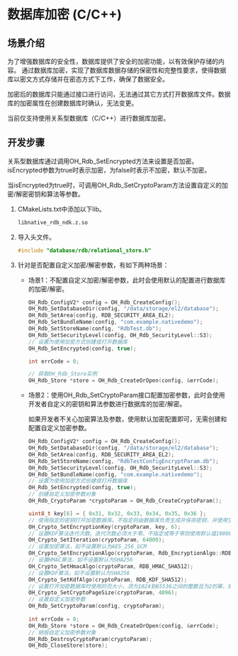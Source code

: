 # 数据库加密 (C/C++)
<!--Kit: ArkData-->
<!--Subsystem: DistributedDataManager-->
<!--Owner: @baijidong-->
<!--SE: @widecode; @htt1997-->
<!--TSE: @yippo; @logic42-->

## 场景介绍

为了增强数据库的安全性，数据库提供了安全的加密功能，以有效保护存储的内容。
通过数据库加密，实现了数据库数据存储的保密性和完整性要求，使得数据库以密文方式存储并在密态方式下工作，确保了数据安全。

加密后的数据库只能通过接口进行访问，无法通过其它方式打开数据库文件。数据库的加密属性在创建数据库时确认，无法变更。

当前仅支持使用关系型数据库（C/C++）进行数据库加密。

## 开发步骤

关系型数据库通过调用OH_Rdb_SetEncrypted方法来设置是否加密。isEncrypted参数为true时表示加密，为false时表示不加密，默认不加密。

当isEncrypted为true时，可调用OH_Rdb_SetCryptoParam方法设置自定义的加密/解密密钥和算法等参数。





1. CMakeLists.txt中添加以下lib。

    ```txt
    libnative_rdb_ndk.z.so
    ```

2. 导入头文件。

    ```c
    #include "database/rdb/relational_store.h"
    ```

3. 针对是否配置自定义加密/解密参数，有如下两种场景：

    * 场景1：不配置自定义加密/解密参数，此时会使用默认的配置进行数据库的加密/解密。

        ```c
        OH_Rdb_ConfigV2* config = OH_Rdb_CreateConfig();
        OH_Rdb_SetDatabaseDir(config, "/data/storage/el2/database");
        OH_Rdb_SetArea(config, RDB_SECURITY_AREA_EL2);
        OH_Rdb_SetBundleName(config, "com.example.nativedemo");
        OH_Rdb_SetStoreName(config, "RdbTest.db");
        OH_Rdb_SetSecurityLevel(config, OH_Rdb_SecurityLevel::S3);
        // 设置为使用加密方式创建或打开数据库
        OH_Rdb_SetEncrypted(config, true);
        
        int errCode = 0;
        
        // 获取OH_Rdb_Store实例
        OH_Rdb_Store *store = OH_Rdb_CreateOrOpen(config, &errCode);
        ```

    * 场景2：使用OH_Rdb_SetCryptoParam接口配置加密参数，此时会使用开发者自定义的密钥和算法参数进行数据库的加密/解密。
    
      如果开发者不关心加密算法及参数，使用默认加密配置即可，无需创建和配置自定义加密参数。

        ```c
        OH_Rdb_ConfigV2* config = OH_Rdb_CreateConfig();
        OH_Rdb_SetDatabaseDir(config, "/data/storage/el2/database");
        OH_Rdb_SetArea(config, RDB_SECURITY_AREA_EL2);
        OH_Rdb_SetStoreName(config, "RdbTestConfigEncryptParam.db");
        OH_Rdb_SetSecurityLevel(config, OH_Rdb_SecurityLevel::S3);
        OH_Rdb_SetBundleName(config, "com.example.nativedemo");
        // 设置为使用加密方式创建或打开数据库
        OH_Rdb_SetEncrypted(config, true);
        // 创建自定义加密参数对象
        OH_Rdb_CryptoParam *cryptoParam = OH_Rdb_CreateCryptoParam();
        
        uint8_t key[6] = { 0x31, 0x32, 0x33, 0x34, 0x35, 0x36 };
        // 使用指定的密钥打开加密数据库。不指定则由数据库负责生成并保存密钥，并使用生成的密钥。
        OH_Crypto_SetEncryptionKey(cryptoParam, key, 6);
        // 设置KDF算法迭代次数。迭代次数必须大于零。不指定或等于零则使用默认值10000和默认加密算法。
        OH_Crypto_SetIteration(cryptoParam, 64000);
        // 设置加密算法，如不设置默认为AES_256_GCM
        OH_Crypto_SetEncryptionAlgo(cryptoParam, Rdb_EncryptionAlgo::RDB_AES_256_CBC);
        // 设置HMAC算法，如不设置默认为SHA256
        OH_Crypto_SetHmacAlgo(cryptoParam, RDB_HMAC_SHA512);
        // 设置KDF算法，如不设置默认为SHA256
        OH_Crypto_SetKdfAlgo(cryptoParam, RDB_KDF_SHA512);
        // 设置打开加密数据库时使用的页大小，须为1024到65536之间的整数且为2的幂，如不设置默认为1024
        OH_Crypto_SetCryptoPageSize(cryptoParam, 4096);
        // 设置自定义加密参数
        OH_Rdb_SetCryptoParam(config, cryptoParam);
           
        int errCode = 0;
        OH_Rdb_Store *store = OH_Rdb_CreateOrOpen(config, &errCode);
        // 销毁自定义加密参数对象
        OH_Rdb_DestroyCryptoParam(cryptoParam);
        OH_Rdb_CloseStore(store);
        ```
